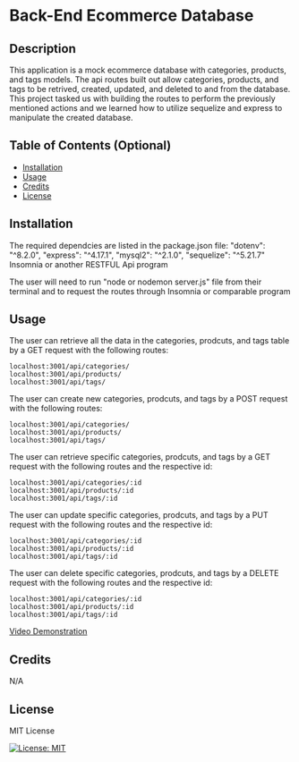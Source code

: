 # Back-End Ecommerce Database

## Description

This application is a mock ecommerce database with categories, products, and tags models. The api routes built out allow categories, products, and tags to be retrived, created, updated, and deleted to and from the database. This project tasked us with building the routes to perform the previously mentioned actions and we learned how to utilize sequelize and express to manipulate the created database.

## Table of Contents (Optional)

- [Installation](#installation)
- [Usage](#usage)
- [Credits](#credits)
- [License](#license)

## Installation

The required dependcies are listed in the package.json file: 
    "dotenv": "^8.2.0",
    "express": "^4.17.1",
    "mysql2": "^2.1.0",
    "sequelize": "^5.21.7"
    Insomnia or another RESTFUL Api program

The user will need to run "node or nodemon server.js" file from their terminal and to request the routes through Insomnia or comparable program

## Usage

The user can retrieve all the data in the categories, prodcuts, and tags table by a GET request with the following routes: 

    localhost:3001/api/categories/
    localhost:3001/api/products/
    localhost:3001/api/tags/

The user can create new categories, prodcuts, and tags by a POST request with the following routes: 

    localhost:3001/api/categories/
    localhost:3001/api/products/
    localhost:3001/api/tags/

The user can retrieve specific categories, prodcuts, and tags by a GET request with the following routes and the respective id:

    localhost:3001/api/categories/:id
    localhost:3001/api/products/:id
    localhost:3001/api/tags/:id

The user can update specific categories, prodcuts, and tags by a PUT request with the following routes and the respective id:

    localhost:3001/api/categories/:id
    localhost:3001/api/products/:id
    localhost:3001/api/tags/:id

The user can delete specific categories, prodcuts, and tags by a DELETE request with the following routes and the respective id:

    localhost:3001/api/categories/:id
    localhost:3001/api/products/:id
    localhost:3001/api/tags/:id

[Video Demonstration](https://drive.google.com/file/d/1X4SNAva-AqjRBtmoO5TjZmbq91wlKJpS/view)

## Credits

N/A

## License

MIT License

[![License: MIT](https://img.shields.io/badge/License-MIT-yellow.svg)](https://opensource.org/licenses/MIT)

